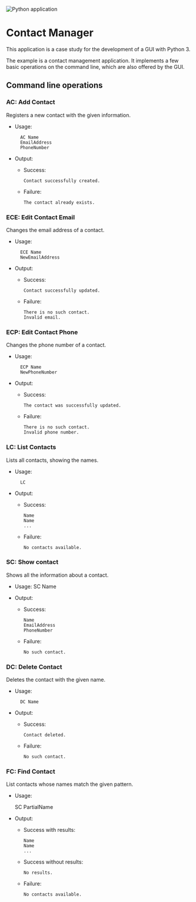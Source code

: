 ![Python application](https://github.com/amgs/aed_contact_manager/workflows/Tests/badge.svg)

# Contact Manager

This application is a case study for the development of a GUI with Python 3.

The example is a contact management application. It implements a few basic operations on the command line, which are also offered by the GUI.

## Command line operations

### **AC**: Add Contact
Registers a new contact with the given information.

- Usage:

        AC Name
        EmailAddress
        PhoneNumber

- Output:
  - Success:
        
        Contact successfully created.

  - Failure:
  
        The contact already exists.

### **ECE**: Edit Contact Email
Changes the email address of a contact.

- Usage:

        ECE Name
        NewEmailAddress

- Output:
  - Success:
  
        Contact successfully updated.
        
  - Failure:
        
        There is no such contact.
        Invalid email.
        
### **ECP**: Edit Contact Phone
Changes the phone number of a contact.

- Usage:
  
        ECP Name
        NewPhoneNumber

- Output:
  - Success:
        
        The contact was successfully updated.

  - Failure:

        There is no such contact.
        Invalid phone number.
    
### **LC**: List Contacts
Lists all contacts, showing the names.

- Usage: 
    
        LC

- Output:
  - Success:
  
        Name
        Name
        ...

  - Failure:
        
        No contacts available.

### **SC**: Show contact
Shows all the information about a contact.

- Usage:
        SC Name

- Output:
  - Success:

        Name
        EmailAddress
        PhoneNumber

  - Failure:
        
        No such contact.
        
### **DC**: Delete Contact
Deletes the contact with the given name.

- Usage: 

        DC Name

- Output:
  - Success:
        
        Contact deleted.

  - Failure:

        No such contact.

### **FC**: Find Contact
List contacts whose names match the given pattern.

- Usage: 
    
    SC PartialName

- Output:
  - Success with results:
      
        Name
        Name
        ...
  
  - Success without results:
  
        No results.
  
  - Failure:

        No contacts available.